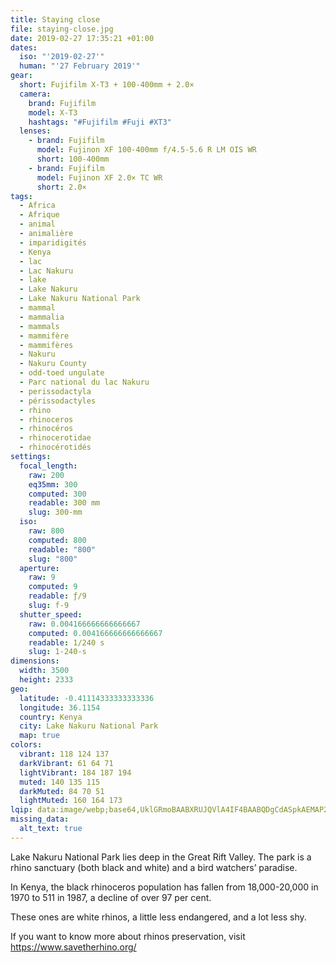 ```yaml
---
title: Staying close
file: staying-close.jpg
date: 2019-02-27 17:35:21 +01:00
dates:
  iso: "'2019-02-27'"
  human: "'27 February 2019'"
gear:
  short: Fujifilm X-T3 + 100-400mm + 2.0×
  camera:
    brand: Fujifilm
    model: X-T3
    hashtags: "#Fujifilm #Fuji #XT3"
  lenses:
    - brand: Fujifilm
      model: Fujinon XF 100-400mm f/4.5-5.6 R LM OIS WR
      short: 100-400mm
    - brand: Fujifilm
      model: Fujinon XF 2.0× TC WR
      short: 2.0×
tags:
  - Africa
  - Afrique
  - animal
  - animalière
  - imparidigités
  - Kenya
  - lac
  - Lac Nakuru
  - lake
  - Lake Nakuru
  - Lake Nakuru National Park
  - mammal
  - mammalia
  - mammals
  - mammifère
  - mammifères
  - Nakuru
  - Nakuru County
  - odd-toed ungulate
  - Parc national du lac Nakuru
  - perissodactyla
  - périssodactyles
  - rhino
  - rhinoceros
  - rhinocéros
  - rhinocerotidae
  - rhinocérotidés
settings:
  focal_length:
    raw: 200
    eq35mm: 300
    computed: 300
    readable: 300 mm
    slug: 300-mm
  iso:
    raw: 800
    computed: 800
    readable: "800"
    slug: "800"
  aperture:
    raw: 9
    computed: 9
    readable: ƒ/9
    slug: f-9
  shutter_speed:
    raw: 0.004166666666666667
    computed: 0.004166666666666667
    readable: 1/240 s
    slug: 1-240-s
dimensions:
  width: 3500
  height: 2333
geo:
  latitude: -0.41114333333333336
  longitude: 36.1154
  country: Kenya
  city: Lake Nakuru National Park
  map: true
colors:
  vibrant: 118 124 137
  darkVibrant: 61 64 71
  lightVibrant: 184 187 194
  muted: 140 135 115
  darkMuted: 84 70 51
  lightMuted: 160 164 173
lqip: data:image/webp;base64,UklGRmoBAABXRUJQVlA4IF4BAABQDgCdASpkAEMAP22gwFi0rCaqMVhs+pAtiWdsIV476OS7MCq34muhz+EpjcDCIKgQ6ndjJXc2WuZ7SXJY/AKeIuc/ayXQQJ76jWKWoq5htLYukcEhWd7G1yYgPEMNhNz86hCBgyuNthDtsaVit+rOYqGIgc8sIGaTyAAA/hG9Wr5TrGbCclhKekSBL9+aM5hL7m8B5CCGQgRrVor+x9FOvu35XCEVtwqNBCIuPESDPQToDCYWsAl1NVWB4T+zhHdn1S6HsJtOUZMwx8ddf5vtwbK6mXnjo+kuF7iD0mD5mQmJempjmRNkPjHQXAWthciZ5IgLHm3wi2dcvNdCkQHMMTbrwH4p46sQOT9sMEWzQWqtC2yxPp/GiGZh9k8PjcCJwhuKJu/9a9A28apqDBqw46pbWlmnbmMr+ClZejAjPQBbO1x3I4asmjNT8JEi/KIaA+UFk3/0Dl+2XAAAAA==
missing_data:
  alt_text: true
---
```


Lake Nakuru National Park lies deep in the Great Rift Valley. The park is a rhino sanctuary (both black and white) and a bird watchers’ paradise.

In Kenya, the black rhinoceros population has fallen from 18,000-20,000 in 1970 to 511 in 1987, a decline of over 97 per cent.

These ones are white rhinos, a little less endangered, and a lot less shy.

If you want to know more about rhinos preservation, visit https://www.savetherhino.org/
